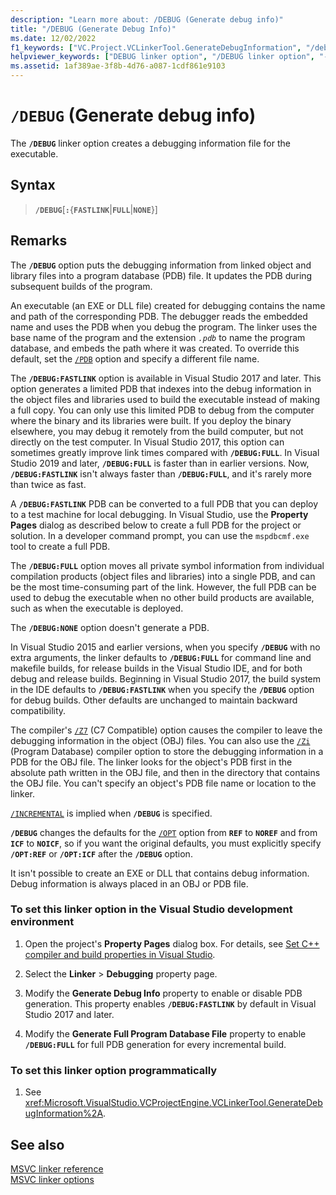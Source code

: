 ```yaml
---
description: "Learn more about: /DEBUG (Generate debug info)"
title: "/DEBUG (Generate Debug Info)"
ms.date: 12/02/2022
f1_keywords: ["VC.Project.VCLinkerTool.GenerateDebugInformation", "/debug"]
helpviewer_keywords: ["DEBUG linker option", "/DEBUG linker option", "-DEBUG linker option", "PDB files", "debugging [C++], debug information files", "generate debug info linker option", "pdb files, generating debug info", ".pdb files, generating debug info", "debugging [C++], linker option", "program databases [C++]"]
ms.assetid: 1af389ae-3f8b-4d76-a087-1cdf861e9103
---
```

# `/DEBUG` (Generate debug info)

The **`/DEBUG`** linker option creates a debugging information file for the executable.

## Syntax

> **`/DEBUG`**\[**`:`**{**`FASTLINK`**|**`FULL`**|**`NONE`**}]

## Remarks

The **`/DEBUG`** option puts the debugging information from linked object and library files into a program database (PDB) file. It updates the PDB during subsequent builds of the program.

An executable (an EXE or DLL file) created for debugging contains the name and path of the corresponding PDB. The debugger reads the embedded name and uses the PDB when you debug the program. The linker uses the base name of the program and the extension *`.pdb`* to name the program database, and embeds the path where it was created. To override this default, set the [`/PDB`](pdb-use-program-database.md) option and specify a different file name.

The **`/DEBUG:FASTLINK`** option is available in Visual Studio 2017 and later. This option generates a limited PDB that indexes into the debug information in the object files and libraries used to build the executable instead of making a full copy. You can only use this limited PDB to debug from the computer where the binary and its libraries were built. If you deploy the binary elsewhere, you may debug it remotely from the build computer, but not directly on the test computer. In Visual Studio 2017, this option can sometimes greatly improve link times compared with **`/DEBUG:FULL`**. In Visual Studio 2019 and later, **`/DEBUG:FULL`** is faster than in earlier versions. Now, **`/DEBUG:FASTLINK`** isn't always faster than **`/DEBUG:FULL`**, and it's rarely more than twice as fast.

A **`/DEBUG:FASTLINK`** PDB can be converted to a full PDB that you can deploy to a test machine for local debugging. In Visual Studio, use the **Property Pages** dialog as described below to create a full PDB for the project or solution. In a developer command prompt, you can use the `mspdbcmf.exe` tool to create a full PDB.

The **`/DEBUG:FULL`** option moves all private symbol information from individual compilation products (object files and libraries) into a single PDB, and can be the most time-consuming part of the link. However, the full PDB can be used to debug the executable when no other build products are available, such as when the executable is deployed.

The **`/DEBUG:NONE`** option doesn't generate a PDB.

In Visual Studio 2015 and earlier versions, when you specify **`/DEBUG`** with no extra arguments, the linker defaults to **`/DEBUG:FULL`** for command line and makefile builds, for release builds in the Visual Studio IDE, and for both debug and release builds. Beginning in Visual Studio 2017, the build system in the IDE defaults to **`/DEBUG:FASTLINK`** when you specify the **`/DEBUG`** option for debug builds. Other defaults are unchanged to maintain backward compatibility.

The compiler's [`/Z7`](z7-zi-zi-debug-information-format.md) (C7 Compatible) option causes the compiler to leave the debugging information in the object (OBJ) files. You can also use the [`/Zi`](z7-zi-zi-debug-information-format.md) (Program Database) compiler option to store the debugging information in a PDB for the OBJ file. The linker looks for the object's PDB first in the absolute path written in the OBJ file, and then in the directory that contains the OBJ file. You can't specify an object's PDB file name or location to the linker.

[`/INCREMENTAL`](incremental-link-incrementally.md) is implied when **`/DEBUG`** is specified.

**`/DEBUG`** changes the defaults for the [`/OPT`](opt-optimizations.md) option from **`REF`** to **`NOREF`** and from **`ICF`** to **`NOICF`**, so if you want the original defaults, you must explicitly specify **`/OPT:REF`** or **`/OPT:ICF`** after the **`/DEBUG`** option.

It isn't possible to create an EXE or DLL that contains debug information. Debug information is always placed in an OBJ or PDB file.

### To set this linker option in the Visual Studio development environment

1. Open the project's **Property Pages** dialog box. For details, see [Set C++ compiler and build properties in Visual Studio](../working-with-project-properties.md).

1. Select the **Linker** > **Debugging** property page.

1. Modify the **Generate Debug Info** property to enable or disable PDB generation. This property enables **`/DEBUG:FASTLINK`** by default in Visual Studio 2017 and later.

1. Modify the **Generate Full Program Database File** property to enable **`/DEBUG:FULL`** for full PDB generation for every incremental build.

### To set this linker option programmatically

1. See <xref:Microsoft.VisualStudio.VCProjectEngine.VCLinkerTool.GenerateDebugInformation%2A>.

## See also

[MSVC linker reference](linking.md)\
[MSVC linker options](linker-options.md)
